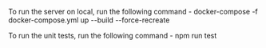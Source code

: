 To run the server on local, run the following command -
docker-compose -f docker-compose.yml up --build --force-recreate

To run the unit tests, run the following command -
npm run test
